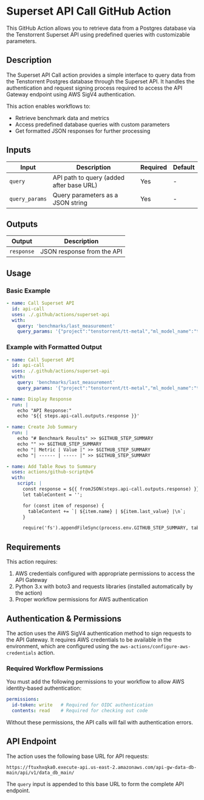 # Superset API Call GitHub Action

This GitHub Action allows you to retrieve data from a Postgres database via the Tenstorrent Superset API using predefined queries with customizable parameters.

## Description

The Superset API Call action provides a simple interface to query data from the Tenstorrent Postgres database through the Superset API. It handles the authentication and request signing process required to access the API Gateway endpoint using AWS SigV4 authentication.

This action enables workflows to:
- Retrieve benchmark data and metrics
- Access predefined database queries with custom parameters
- Get formatted JSON responses for further processing

## Inputs

| Input | Description | Required | Default |
|-------|-------------|----------|---------|
| `query` | API path to query (added after base URL) | Yes | - |
| `query_params` | Query parameters as a JSON string | Yes | - |

## Outputs

| Output | Description |
|--------|-------------|
| `response` | JSON response from the API |

## Usage

### Basic Example

```yaml
- name: Call Superset API
  id: api-call
  uses: ./.github/actions/superset-api
  with:
    query: 'benchmarks/last_measurement'
    query_params: '{"project":"tenstorrent/tt-metal","ml_model_name":"tiiuae/falcon-7b-instruct"}'
```

### Example with Formatted Output

```yaml
- name: Call Superset API
  id: api-call
  uses: ./.github/actions/superset-api
  with:
    query: 'benchmarks/last_measurement'
    query_params: '{"project":"tenstorrent/tt-metal","ml_model_name":"tiiuae/falcon-7b-instruct"}'

- name: Display Response
  run: |
    echo "API Response:"
    echo '${{ steps.api-call.outputs.response }}'

- name: Create Job Summary
  run: |
    echo "# Benchmark Results" >> $GITHUB_STEP_SUMMARY
    echo "" >> $GITHUB_STEP_SUMMARY
    echo "| Metric | Value |" >> $GITHUB_STEP_SUMMARY
    echo "| ------ | ----- |" >> $GITHUB_STEP_SUMMARY

- name: Add Table Rows to Summary
  uses: actions/github-script@v6
  with:
    script: |
      const response = ${{ fromJSON(steps.api-call.outputs.response) }};
      let tableContent = '';

      for (const item of response) {
        tableContent += `| ${item.name} | ${item.last_value} |\n`;
      }

      require('fs').appendFileSync(process.env.GITHUB_STEP_SUMMARY, tableContent);
```

## Requirements

This action requires:

1. AWS credentials configured with appropriate permissions to access the API Gateway
2. Python 3.x with boto3 and requests libraries (installed automatically by the action)
3. Proper workflow permissions for AWS authentication

## Authentication & Permissions

The action uses the AWS SigV4 authentication method to sign requests to the API Gateway. It requires AWS credentials to be available in the environment, which are configured using the `aws-actions/configure-aws-credentials` action.

### Required Workflow Permissions

You must add the following permissions to your workflow to allow AWS identity-based authentication:

```yaml
permissions:
  id-token: write   # Required for OIDC authentication
  contents: read    # Required for checking out code
```

Without these permissions, the API calls will fail with authentication errors.

## API Endpoint

The action uses the following base URL for API requests:
```
https://ftuxhxqka0.execute-api.us-east-2.amazonaws.com/api-gw-data-db-main/api/v1/data_db_main/
```

The `query` input is appended to this base URL to form the complete API endpoint.
